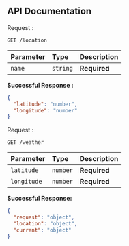 ## API Documentation

Request :

```http
GET /location
```

| Parameter | Type     | Description  |
| :-------- | :------- | :----------- |
| `name`    | `string` | **Required** |

**Successful Response :**

```json
{
  "latitude": "number",
  "longitude": "number"
}
```

Request :

```http
GET /weather
```

| Parameter   | Type     | Description  |
| :---------- | :------- | :----------- |
| `latitude`  | `number` | **Required** |
| `longitude` | `number` | **Required** |

**Successful Response:**

```json
{
  "request": "object",
  "location": "object",
  "current": "object"
}
```
